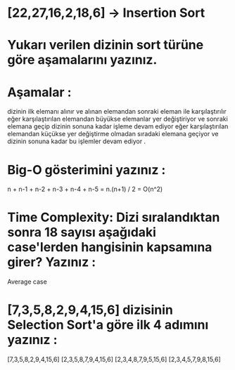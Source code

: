 
# [22,27,16,2,18,6] -> Insertion Sort

# Yukarı verilen dizinin sort türüne göre aşamalarını yazınız.




# Aşamalar : 

dizinin ilk elemanı alınır ve alınan elemandan sonraki eleman ile karşılaştırılır eğer karşılaştırılan elemandan büyükse elemanlar yer değiştiriyor ve sonraki elemana geçip dizinin sonuna kadar işleme devam ediyor eğer karşılaştırılan elemandan küçükse yer değiştirme olmadan sıradaki elemana geçiyor ve dizinin sonuna kadar bu işlemler devam ediyor .


# Big-O gösterimini yazınız : 

n + n-1 + n-2 + n-3 + n-4 + n-5 = n.(n+1) / 2  = O(n^2)

# Time Complexity: Dizi sıralandıktan sonra 18 sayısı aşağıdaki case'lerden hangisinin kapsamına girer? Yazınız : 
Average case



# [7,3,5,8,2,9,4,15,6] dizisinin Selection Sort'a göre ilk 4 adımını yazınız : 

[7,3,5,8,2,9,4,15,6]
[2,3,5,8,7,9,4,15,6]
[2,3,4,8,7,9,5,15,6]
[2,3,4,5,7,9,8,15,6]


